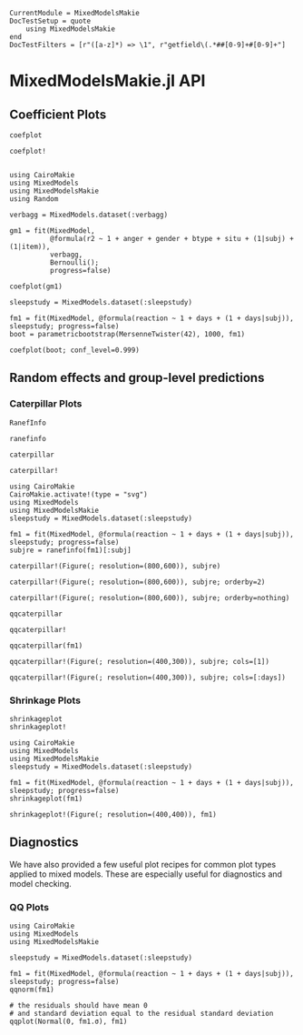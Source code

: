 ```@meta
CurrentModule = MixedModelsMakie
DocTestSetup = quote
    using MixedModelsMakie
end
DocTestFilters = [r"([a-z]*) => \1", r"getfield\(.*##[0-9]+#[0-9]+"]
```

# MixedModelsMakie.jl API

## Coefficient Plots
```@docs
coefplot
```

```@docs
coefplot!
```

```@example Coefplot

using CairoMakie
using MixedModels
using MixedModelsMakie
using Random

verbagg = MixedModels.dataset(:verbagg)

gm1 = fit(MixedModel,
          @formula(r2 ~ 1 + anger + gender + btype + situ + (1|subj) + (1|item)),
          verbagg,
          Bernoulli();
          progress=false)

coefplot(gm1)
```

```@example Coefplot
sleepstudy = MixedModels.dataset(:sleepstudy)

fm1 = fit(MixedModel, @formula(reaction ~ 1 + days + (1 + days|subj)), sleepstudy; progress=false)
boot = parametricbootstrap(MersenneTwister(42), 1000, fm1)

coefplot(boot; conf_level=0.999)
```

## Random effects and group-level predictions

### Caterpillar Plots

```@docs
RanefInfo
```

```@docs
ranefinfo
```

```@docs
caterpillar
```

```@docs
caterpillar!
```

```@example Caterpillar
using CairoMakie
CairoMakie.activate!(type = "svg")
using MixedModels
using MixedModelsMakie
sleepstudy = MixedModels.dataset(:sleepstudy)

fm1 = fit(MixedModel, @formula(reaction ~ 1 + days + (1 + days|subj)), sleepstudy; progress=false)
subjre = ranefinfo(fm1)[:subj]

caterpillar!(Figure(; resolution=(800,600)), subjre)
```

```@example Caterpillar
caterpillar!(Figure(; resolution=(800,600)), subjre; orderby=2)
```

```@example Caterpillar
caterpillar!(Figure(; resolution=(800,600)), subjre; orderby=nothing)
```

```@docs
qqcaterpillar
```

```@docs
qqcaterpillar!
```

```@example Caterpillar
qqcaterpillar(fm1)
```


```@example Caterpillar
qqcaterpillar!(Figure(; resolution=(400,300)), subjre; cols=[1])
```

```@example Caterpillar
qqcaterpillar!(Figure(; resolution=(400,300)), subjre; cols=[:days])
```

### Shrinkage Plots

```@docs
shrinkageplot
shrinkageplot!
```


```@example Shrinkage
using CairoMakie
using MixedModels
using MixedModelsMakie
sleepstudy = MixedModels.dataset(:sleepstudy)

fm1 = fit(MixedModel, @formula(reaction ~ 1 + days + (1 + days|subj)), sleepstudy; progress=false)
shrinkageplot(fm1)
```

```@example Shrinkage
shrinkageplot!(Figure(; resolution=(400,400)), fm1)
```

## Diagnostics

We have also provided a few useful plot recipes for common plot types applied to mixed models.
These are especially useful for diagnostics and model checking.
### QQ Plots

```@example Residuals
using CairoMakie
using MixedModels
using MixedModelsMakie

sleepstudy = MixedModels.dataset(:sleepstudy)

fm1 = fit(MixedModel, @formula(reaction ~ 1 + days + (1 + days|subj)), sleepstudy; progress=false)
qqnorm(fm1)
```

```@example Residuals
# the residuals should have mean 0
# and standard deviation equal to the residual standard deviation
qqplot(Normal(0, fm1.σ), fm1)
```
